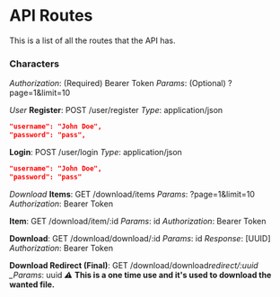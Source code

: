 # API Routes

This is a list of all the routes that the API has.

### Characters

_Authorization_: (Required) Bearer Token
_Params_: (Optional) ?page=1&limit=10

_User_
**Register**: POST /user/register
_Type_: application/json

```json
"username": "John Doe",
"password": "pass",
```

**Login**: POST /user/login
_Type_: application/json

```json
"username": "John Doe",
"password": "pass"
```

_Download_
**Items**: GET /download/items
_Params_: ?page=1&limit=10
_Authorization_: Bearer Token

**Item**: GET /download/item/:id
_Params_: id
_Authorization_: Bearer Token

**Download**: GET /download/download/:id
_Params_: id
_Response_: [UUID]
_Authorization_: Bearer Token

**Download Redirect (Final)**: GET /download/download*redirect/:uuid
\_Params*: uuid
_:warning:_ **This is a one time use and it's used to download the wanted file.**
